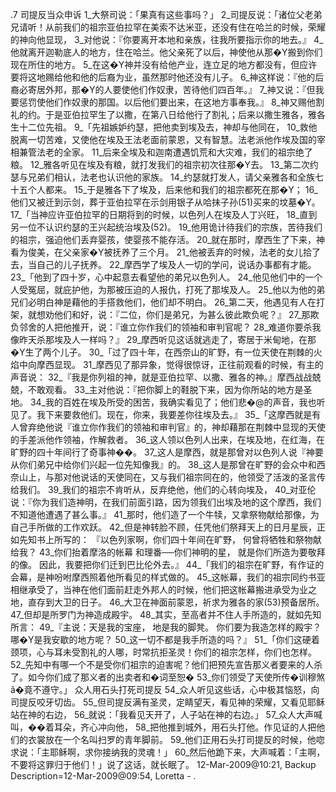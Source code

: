 .7 
司提反当众申诉 
1_大祭司说：「果真有这些事吗？」 2_司提反说：「诸位父老弟兄请听！从前我们的祖宗亚伯拉罕在美索不达米亚，还没有住在哈兰的时候，荣耀的神向他显现， 3_对他说：『你要离开本地和亲族，往我所要指示你的地去。』 4_他就离开迦勒底人的地方，住在哈兰。他父亲死了以后，神使他从那�Y搬到你们现在所住的地方。 5_在这�Y神并没有给他产业，连立足的地方都没有，但应许要将这地赐给他和他的后裔为业，虽然那时他还没有儿子。 6_神这样说：『他的后裔必寄居外邦，那�Y的人要使他们作奴隶，苦待他们四百年。』 7_神又说：『但我要惩罚使他们作奴隶的那国。以后他们要出来，在这地方事奉我。』 8_神又赐他割礼的约。于是亚伯拉罕生了以撒，在第八日给他行了割礼；后来以撒生雅各，雅各生十二位先祖。 
9_「先祖嫉妒约瑟，把他卖到埃及去，神却与他同在， 10_救他脱离一切苦难，又使他在埃及王法老面前蒙恩，又有智慧。法老派他作埃及国的宰相兼管法老的全家。 11_后来全埃及和迦南遭遇饥荒和大灾难，我们的祖宗绝了粮。 12_雅各听见在埃及有粮，就打发我们的祖宗初次往那�Y去。 13_第二次约瑟与兄弟们相认，法老也认识他的家族。 14_约瑟就打发人，请父亲雅各和全族七十五个人都来。 15_于是雅各下了埃及，后来他和我们的祖宗都死在那�Y； 16_他们又被迁到示剑，葬于亚伯拉罕在示剑用银子从哈抹子孙(51)买来的坟墓�Y。 
17_「当神应许亚伯拉罕的日期将到的时候，以色列人在埃及人丁兴旺， 18_直到另一位不认识约瑟的王兴起统治埃及(52)。 19_他用诡计待我们的宗族，苦待我们的祖宗，强迫他们丢弃婴孩，使婴孩不能存活。 20_就在那时，摩西生了下来，神看为俊美，在父亲家�Y被抚养了三个月。 21_他被丢弃的时候，法老的女儿拾了去，当自己的儿子抚养。 22_摩西学了埃及人一切的学问，说话办事都有才能。 
23_「他到了四十岁，心中起意去看望他的弟兄以色列人。 24_他见他们中的一个人受冤屈，就庇护他，为那被压迫的人报仇，打死了那埃及人。 25_他以为他的弟兄们必明白神是藉他的手搭救他们，他们却不明白。 26_第二天，他遇见有人在打架，就想劝他们和好，说：『二位，你们是弟兄，为甚么彼此欺负呢？』 27_那欺负邻舍的人把他推开，说：『谁立你作我们的领袖和审判官呢？ 28_难道你要杀我像昨天杀那埃及人一样吗？』 29_摩西听见这话就逃走了，寄居于米甸地，在那�Y生了两个儿子。 
30_「过了四十年，在西奈山的旷野，有一位天使在荆棘的火焰中向摩西显现。 31_摩西见了那异象，觉得很惊讶，正往前观看的时候，有主的声音说： 32_『我是你列祖的神，就是亚伯拉罕、以撒、雅各的神。』摩西战战兢兢，不敢观看。 33_主对他说：『把你脚上的鞋脱下来，因为你所站的地方是圣地。 34_我的百姓在埃及所受的困苦，我确实看见了；他们悲�@的声音，我也听见了。我下来要救他们。现在，你来，我要差你往埃及去。』 
35_「这摩西就是有人曾弃绝他说『谁立你作我们的领袖和审判官』的，神却藉那在荆棘中显现的天使的手差派他作领袖，作解救者。 36_这人领以色列人出来，在埃及地，在红海，在旷野的四十年间行了奇事神��。 37_这人是摩西，就是那曾对以色列人说『神要从你们弟兄中给你们兴起一位先知像我』的。 38_这人是那曾在旷野的会众中和西奈山上，与那对他说话的天使同在，又与我们祖宗同在的，他领受了活泼的圣言传给我们。 39_我们的祖宗不肯听从，反弃绝他，他们的心转向埃及， 40_对亚伦说：『你为我们造神明，在我们前面引路，因为领我们出埃及地的这个摩西，我们不知道他遭遇了甚么事。』 41_那时，他们造了一个牛犊，又拿祭物献给那像，为自己手所做的工作欢跃。 42_但是神转脸不顾，任凭他们祭拜天上的日月星辰，正如先知书上所写的： 
『以色列家啊，你们四十年间在旷野， 
何曾将牺牲和祭物献给我？ 
43_你们抬着摩洛的帐幕 
和理番──你们神明的星， 
就是你们所造为要敬拜的像。 
因此，我要把你们迁到巴比伦外去。』 
44_「我们的祖宗在旷野，有作证的会幕，是神吩咐摩西照着他所看见的样式做的。 45_这帐幕，我们的祖宗同约书亚相继承受了，当神在他们面前赶走外邦人的时候，他们把这帐幕搬进承受为业之地，直存到大卫的日子。 46_大卫在神面前蒙恩，祈求为雅各的家(53)预备居所。 47_但却是所罗门为神造成殿宇。 48_其实，至高者并不住人手所造的，就如先知所言： 
49_『主说：天是我的宝座， 
地是我的脚凳。 
你们要为我造怎样的殿宇？ 
哪�Y是我安歇的地方呢？ 
50_这一切不都是我手所造的吗？』 
51_「你们这硬着颈项，心与耳未受割礼的人哪，时常抗拒圣灵！你们的祖宗怎样，你们也怎样。 52_先知中有哪一个不是受你们祖宗的迫害呢？他们把预先宣告那义者要来的人杀了。如今你们成了那义者的出卖者和�词至恕� 53_你们领受了天使所传�训穆煞ǎ�竟不遵守。」 
众人用石头打死司提反 
54_众人听见这些话，心中极其恼怒，向司提反咬牙切齿。 55_但司提反满有圣灵，定睛望天，看见神的荣耀，又看见耶稣站在神的右边， 56_就说：「我看见天开了，人子站在神的右边。」 57_众人大声喊叫，��着耳朵，齐心冲向他， 58_把他推到城外，用石头打他。作见证的人把他们的衣裳放在一个名叫扫罗的青年脚前。 59_他们正用石头打司提反的时候，他唿求说：「主耶稣啊，求你接纳我的灵魂！」 60_然后他跪下来，大声喊着：「主啊，不要将这罪归于他们！」说了这话，就长眠了。 
12-Mar-2009@10:21, Backup Description=12-Mar-2009@09:54, Loretta - 
.